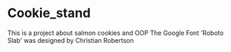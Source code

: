 # Cookie_stand
This is a project about salmon cookies and OOP
The Google Font 'Roboto Slab' was designed by Christian Robertson
